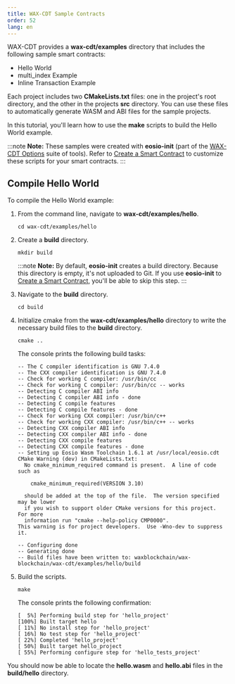 ```yaml
---
title: WAX-CDT Sample Contracts
order: 52
lang: en
---
```


WAX-CDT provides a **wax-cdt/examples** directory that includes the following sample smart contracts:

- Hello World
- multi_index Example
- Inline Transaction Example

Each project includes two **CMakeLists.txt** files: one in the project's root directory, and the other in the projects **src** directory. You can use these files to automatically generate WASM and ABI files for the sample projects.

In this tutorial, you'll learn how to use the **make** scripts to build the Hello World example.

:::note
<strong>Note:</strong> These samples were created with **eosio-init** (part of the [WAX-CDT Options](/docs/tools/cdt_options) suite of tools). Refer to [Create a Smart Contract](/docs/dapp-development/wax-cdt/cdt_use.html#compile-hello-world) to customize these scripts for your smart contracts.
:::

## Compile Hello World

To compile the Hello World example:

1. From the command line, navigate to **wax-cdt/examples/hello**.

    ```shell
    cd wax-cdt/examples/hello
    ```

2. Create a **build** directory.

    ```shell
    mkdir build
    ```

    :::note
    <strong>Note:</strong> By default, <strong>eosio-init</strong> creates a build directory. Because this directory is empty, it's not uploaded to Git. If you use <strong>eosio-init</strong> to [Create a Smart Contract](/docs/dapp-development/wax-cdt/cdt_use.html#compile-hello-world), you'll be able to skip this step. 
    :::

3. Navigate to the **build** directory.

    ```shell
    cd build
    ```

4. Initialize cmake from the **wax-cdt/examples/hello** directory to write the necessary build files to the **build** directory.

    ```shell
    cmake ..
    ```

    The console prints the following build tasks:

    ```shell
    -- The C compiler identification is GNU 7.4.0
    -- The CXX compiler identification is GNU 7.4.0
    -- Check for working C compiler: /usr/bin/cc
    -- Check for working C compiler: /usr/bin/cc -- works
    -- Detecting C compiler ABI info
    -- Detecting C compiler ABI info - done
    -- Detecting C compile features
    -- Detecting C compile features - done
    -- Check for working CXX compiler: /usr/bin/c++
    -- Check for working CXX compiler: /usr/bin/c++ -- works
    -- Detecting CXX compiler ABI info
    -- Detecting CXX compiler ABI info - done
    -- Detecting CXX compile features
    -- Detecting CXX compile features - done
    -- Setting up Eosio Wasm Toolchain 1.6.1 at /usr/local/eosio.cdt
    CMake Warning (dev) in CMakeLists.txt:
      No cmake_minimum_required command is present.  A line of code such as

        cmake_minimum_required(VERSION 3.10)

      should be added at the top of the file.  The version specified may be lower
      if you wish to support older CMake versions for this project.  For more
      information run "cmake --help-policy CMP0000".
    This warning is for project developers.  Use -Wno-dev to suppress it.

    -- Configuring done
    -- Generating done
    -- Build files have been written to: waxblockchain/wax-blockchain/wax-cdt/examples/hello/build
    ```

4. Build the scripts.

    ```shell
    make
    ```

    The console prints the following confirmation:

    ```shell
    [  5%] Performing build step for 'hello_project'
    [100%] Built target hello
    [ 11%] No install step for 'hello_project'
    [ 16%] No test step for 'hello_project'
    [ 22%] Completed 'hello_project'
    [ 50%] Built target hello_project
    [ 55%] Performing configure step for 'hello_tests_project'
    ```

You should now be able to locate the **hello.wasm** and **hello.abi** files in the **build/hello** directory. 

<!--## Modify the Scripts and Build Your Project

If you didn't use eosio-init to create a smart contracts template (recommended), you can still use the CMake scripts to build your smart contract by making just a few modifications.

In the example below, we'll use the following directory structure:

- A **mycontracts** root directory
- A **mycontracts/wax** folder that contains the following:

    - wax.cpp
    - wax.contracts.md (optional Ricardian contract)
    - wax.clauses.md (optional Ricardian clause)

To customize the build scripts:

1. Copy **wax-cdt/examples/hello/CMakeLists.txt** into **mycontracts** (your parent smart contract directory). 

2. From **mycontracts**, open **CmakeLists.txt** and modify the `ExternalProject_Add` method. 

**mycontracts/CMakeLists.txt:**

```
include(ExternalProject)
# if no cdt root is given use default path
if(EOSIO_CDT_ROOT STREQUAL "" OR NOT EOSIO_CDT_ROOT)
   find_package(eosio.cdt)
endif()

ExternalProject_Add(
   wax_project
   SOURCE_DIR ${CMAKE_SOURCE_DIR}/wax
   BINARY_DIR ${CMAKE_BINARY_DIR}/wax
   CMAKE_ARGS -DCMAKE_TOOLCHAIN_FILE=${EOSIO_CDT_ROOT}/lib/cmake/eosio.cdt/EosioWasmToolchain.cmake
   UPDATE_COMMAND ""
   PATCH_COMMAND ""
   TEST_COMMAND ""
   INSTALL_COMMAND ""
   BUILD_ALWAYS 1
)
```

Save the file.

3. Copy **wax-cdt/examples/hello/src/CMakeLists.txt** into **mycontracts/wax**. 

**mycontracts/wax/CMakeLists.txt:**

```
project(wax)

set(EOSIO_WASM_OLD_BEHAVIOR "Off")
find_package(eosio.cdt)

add_contract( wax wax wax.cpp )
target_include_directories( wax PUBLIC ${CMAKE_SOURCE_DIR} )
target_ricardian_directory( wax ${CMAKE_SOURCE_DIR} )
```

Save the file.

4. From the command line, navigate to **wax-cdt/mycontracts**.

```
cd wax-cdt/mycontracts
```

5. Create a **build** directory.

```
mkdir build
```

6. Navigate to the **build** directory.

```
cd build
```

7. Run `cmake` to write the necessary build files to the **build** directory.

```
cmake ..
```

8. Build the scripts. You might receive several warnings during this process.

```
make
```

You should now be able to locate the **wax.wasm** and **wax.abi** files in the **build/wax** directory. -->





